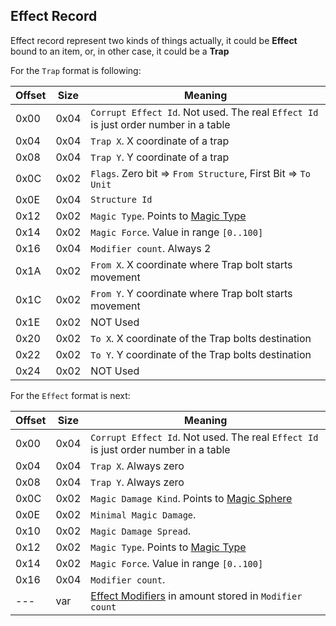 ## Effect Record

Effect record represent two kinds of things actually, it could be
**Effect** bound to an item, or, in other case, it could be a **Trap**

For the `Trap` format is following:

 Offset | Size | Meaning
--------|------|--------
0x00 | 0x04 | `Corrupt Effect Id`. Not used. The real `Effect Id` is just order number in a table
0x04 | 0x04 | `Trap X`. X coordinate of a trap
0x08 | 0x04 | `Trap Y`. Y coordinate of a trap
0x0C | 0x02 | `Flags`. Zero bit => `From Structure`, First Bit => `To Unit`
0x0E | 0x04 | `Structure Id`
0x12 | 0x02 | `Magic Type`. Points to [Magic Type](../../Enumerations/ALM/MagicType.md)
0x14 | 0x02 | `Magic Force`. Value in range `[0..100]`
0x16 | 0x04 | `Modifier count`. Always 2
0x1A | 0x02 | `From X`. X coordinate where Trap bolt starts movement
0x1C | 0x02 | `From Y`. Y coordinate where Trap bolt starts movement
0x1E | 0x02 | NOT Used
0x20 | 0x02 | `To X`. X coordinate of the Trap bolts destination
0x22 | 0x02 | `To Y`. Y coordinate of the Trap bolts destination
0x24 | 0x02 | NOT Used

For the `Effect` format is next:

Offset | Size | Meaning
--------|------|--------
0x00 | 0x04 | `Corrupt Effect Id`. Not used. The real `Effect Id` is just order number in a table
0x04 | 0x04 | `Trap X`. Always zero
0x08 | 0x04 | `Trap Y`. Always zero
0x0C | 0x02 | `Magic Damage Kind`. Points to [Magic Sphere](../../Enumerations/ALM/MagicSphere.md)
0x0E | 0x02 | `Minimal Magic Damage`.
0x10 | 0x02 | `Magic Damage Spread`.
0x12 | 0x02 | `Magic Type`. Points to [Magic Type](../../Enumerations/ALM/MagicType.md)
0x14 | 0x02 | `Magic Force`. Value in range `[0..100]`
0x16 | 0x04 | `Modifier count`.
--- | var | [Effect Modifiers](./EffectModifier.md) in amount stored in `Modifier count`
